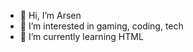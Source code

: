 - 👋 Hi, I’m Arsen
- 👀 I’m interested in gaming, coding, tech
- 🌱 I’m currently learning HTML

<!---
acemc2978/acemc2978 is a ✨ special ✨ repository because its `README.md` (this file) appears on your GitHub profile.
You can click the Preview link to take a look at your changes.
--->
